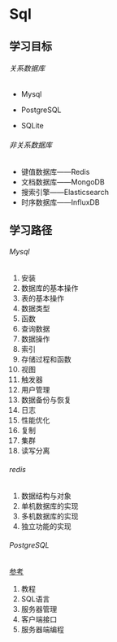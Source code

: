 # Sql

## 学习目标

###### 关系数据库

+ Mysql

+ PostgreSQL

+ SQLite

###### 非关系数据库

+ 键值数据库——Redis
+ 文档数据库——MongoDB
+ 搜索引擎——Elasticsearch
+ 时序数据库——InfluxDB

## 学习路径

###### Mysql

1. 安装
2. 数据库的基本操作
3. 表的基本操作
4. 数据类型
5. 函数
6. 查询数据
7. 数据操作
8. 索引
9. 存储过程和函数
10. 视图
11. 触发器
12. 用户管理
13. 数据备份与恢复
14. 日志
15. 性能优化
16. 复制
17. 集群
18. 读写分离

###### redis

1. 数据结构与对象
2. 单机数据库的实现
3. 多机数据库的实现
4. 独立功能的实现

###### PostgreSQL

[参考](http://www.postgres.cn/docs/9.5/)

1. 教程
2. SQL语言
3. 服务器管理
4. 客户端接口
5. 服务器端编程







